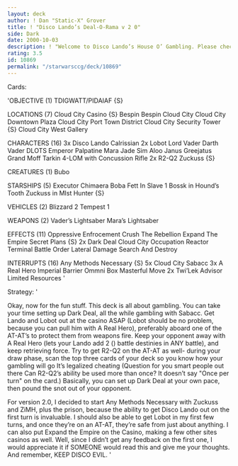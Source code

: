 ```yaml
---
layout: deck
author: ! Dan "Static-X" Grover
title: ! "Disco Lando’s Deal-O-Rama v 2 0"
side: Dark
date: 2000-10-03
description: ! "Welcome to Disco Lando’s House O’ Gambling. Please check your weapons at the door, unless you’re a Dark Lord of the Sith."
rating: 3.5
id: 10869
permalink: "/starwarsccg/deck/10869"
---
```

Cards: 

'OBJECTIVE (1)
TDIGWATT/PIDAIAF {S}

LOCATIONS (7)
Cloud City Casino {S}
Bespin
Bespin Cloud City
Cloud City Downtown Plaza
Cloud City Port Town District
Cloud City Security Tower {S}
Cloud City West Gallery

CHARACTERS (16)
3x Disco Lando Calrissian
2x Lobot
Lord Vader
Darth Vader DLOTS
Emperor Palpatine
Mara Jade
Sim Aloo
Janus Greejatus
Grand Moff Tarkin
4-LOM with Concussion Rifle
2x R2-Q2
Zuckuss {S}

CREATURES (1)
Bubo

STARSHIPS (5)
Executor
Chimaera
Boba Fett In Slave 1
Bossk in Hound&#8217;s Tooth
Zuckuss in MIst Hunter {S}

VEHICLES (2)
Blizzard 2
Tempest 1

WEAPONS (2)
Vader&#8217;s Lightsaber
Mara&#8217;s Lightsaber

EFFECTS (11)
Oppressive Enfrocement
Crush The Rebellion
Expand The Empire
Secret Plans {S}
2x Dark Deal
Cloud City Occupation
Reactor Terminal
Battle Order
Lateral Damage
Search And Destroy

INTERRUPTS (16)
Any Methods Necessary {S}
5x Cloud City Sabacc
3x A Real Hero
Imperial Barrier
Ommni Box
Masterful Move
2x Twi&#8217;Lek Advisor
Limited Resources
'

Strategy: '

Okay, now for the fun stuff. This deck is all about gambling. You can take your time setting up Dark Deal, all the while gambling with Sabacc. Get Lando and Lobot out at the casino ASAP (Lobot should be no problem, because you can pull him with A Real Hero), preferably aboard one of the AT-AT&#8217;s to protect them from weapons fire. Keep your opponent away with A Real Hero (lets your Lando add 2 () battle destinies in ANY battle), and keep retrieving force. Try to get R2-Q2 on the AT-AT as well- during your draw phase, scan the top three cards of your deck so you know how your gambling will go It&#8217;s legalized cheating (Question for you smart people out there Can R2-Q2&#8217;s ability be used more than once? It doesn&#8217;t say "Once per turn" on the card.) Basically, you can set up Dark Deal at your own pace, then pound the snot out of your opponent.

For version 2.0, I decided to start Any Methods Necessary with Zuckuss and ZiMH, plus the prison, because the ability to get Disco Lando out on the first turn is invaluable. I should also be able to get Lobot in my first few turns, and once they’re on an AT-AT, they’re safe from just about anything. I can also put Expand the Empire on the Casino, making a few other sites casinos as well. Well, since I didn’t get any feedback on the first one, I would appreciate it if SOMEONE would read this and give me your thoughts. And remember, KEEP DISCO EVIL. '
